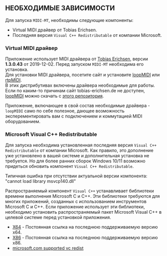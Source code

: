 ## НЕОБХОДИМЫЕ ЗАВИСИМОСТИ

Для запуска `MIDI-MT`, необходимы следующие компоненты:

- Virtual MIDI драйвер от Tobias Erichsen.
- Последняя версия `Visual C++ Redistributable` от компании Microsoft.

### Virtual MIDI драйвер

Приложение использует MIDI драйвера от [Tobias Erichsen](https://www.tobias-erichsen.de), версии __1.3.0.43__ от 2019-12-02. Перед запуском `MIDI-MT` необходима его установка.  
Для установки MIDI драйвера, посетите сайт и установите [loopMIDI](https://www.tobias-erichsen.de/software/loopmidi.html) или [rtpMIDI](https://www.tobias-erichsen.de/software/rtpmidi.html).  
В этих дистрибутивах включены драйвера необходимые для работы.  
Если по каким-то причинам сайт tobias-erichsen.de не доступен, [loopMIDI](https://claudiacoord.github.io/MIDI-EasyControl-to-Mackie-translator-for-Premiere-Pro/Dist/loopMIDISetup_1_0_16_27.zip) можно скачать с [этого репозитория](https://claudiacoord.github.io/MIDI-EasyControl-to-Mackie-translator-for-Premiere-Pro/Dist/loopMIDISetup_1_0_16_27.zip).  

Приложение, включающее в свой состав необходимые драйвера - `loopMIDI` само по себе полезное, дающее возможность эксперементировать вам с подключением и коммутацией MIDI оборудованием.

### Microsoft Visual C++ Redistributable

Для запуска необходима установленная последняя версия `Visual C++ Redistributable` от компании Microsoft.
Как правило, это дополнение уже установлено в вашей системе и дополнительная установка не требуется.
Но для более ранних сборок Windows 10/11 возможно придеться обновить компонент `Visual C++ Redistributable`.

Типичная ошибка при отсутствии актуальной версии компонента: "cannot load library msvcp140.dll"

Распространяемый компонент `Visual C++` устанавливает библиотеки времени выполнения Microsoft C и C++.
Эти библиотеки требуются для многих приложений, созданных с использованием инструментов Microsoft C и C++.
Если приложение использует эти библиотеки, необходимо установить распространяемый пакет Microsoft Visual C++
в целевой системе перед установкой приложения.

- [X64](https://aka.ms/vs/17/release/vc_redist.x64.exe) - Постоянная ссылка на последнюю поддерживаемую версию x64.  
- [X86](https://aka.ms/vs/17/release/vc_redist.x86.exe) - Постоянная ссылка на последнюю поддерживаемую версию x86.  
- [microsoft.com supported vc redist](https://learn.microsoft.com/en-us/cpp/windows/latest-supported-vc-redist?view=msvc-170)  
